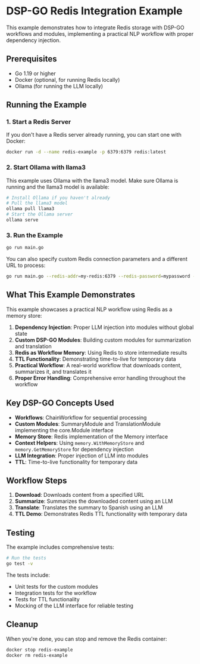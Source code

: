 # DSP-GO Redis Integration Example

This example demonstrates how to integrate Redis storage with DSP-GO workflows and modules, implementing a practical NLP workflow with proper dependency injection.

## Prerequisites

- Go 1.19 or higher
- Docker (optional, for running Redis locally)
- Ollama (for running the LLM locally)

## Running the Example

### 1. Start a Redis Server

If you don't have a Redis server already running, you can start one with Docker:

```bash
docker run -d --name redis-example -p 6379:6379 redis:latest
```

### 2. Start Ollama with llama3

This example uses Ollama with the llama3 model. Make sure Ollama is running and the llama3 model is available:

```bash
# Install Ollama if you haven't already
# Pull the llama3 model
ollama pull llama3
# Start the Ollama server
ollama serve
```

### 3. Run the Example

```bash
go run main.go
```

You can also specify custom Redis connection parameters and a different URL to process:

```bash
go run main.go --redis-addr=my-redis:6379 --redis-password=mypassword --redis-db=1 --url=https://example.com/myfile.txt
```

## What This Example Demonstrates

This example showcases a practical NLP workflow using Redis as a memory store:

1. **Dependency Injection**: Proper LLM injection into modules without global state
2. **Custom DSP-GO Modules**: Building custom modules for summarization and translation
3. **Redis as Workflow Memory**: Using Redis to store intermediate results
4. **TTL Functionality**: Demonstrating time-to-live for temporary data
5. **Practical Workflow**: A real-world workflow that downloads content, summarizes it, and translates it
6. **Proper Error Handling**: Comprehensive error handling throughout the workflow

## Key DSP-GO Concepts Used

- **Workflows**: ChainWorkflow for sequential processing
- **Custom Modules**: SummaryModule and TranslationModule implementing the core.Module interface
- **Memory Store**: Redis implementation of the Memory interface
- **Context Helpers**: Using `memory.WithMemoryStore` and `memory.GetMemoryStore` for dependency injection
- **LLM Integration**: Proper injection of LLM into modules
- **TTL**: Time-to-live functionality for temporary data

## Workflow Steps

1. **Download**: Downloads content from a specified URL
2. **Summarize**: Summarizes the downloaded content using an LLM
3. **Translate**: Translates the summary to Spanish using an LLM
4. **TTL Demo**: Demonstrates Redis TTL functionality with temporary data

## Testing

The example includes comprehensive tests:

```bash
# Run the tests
go test -v
```

The tests include:
- Unit tests for the custom modules
- Integration tests for the workflow
- Tests for TTL functionality
- Mocking of the LLM interface for reliable testing

## Cleanup

When you're done, you can stop and remove the Redis container:

```bash
docker stop redis-example
docker rm redis-example
``` 